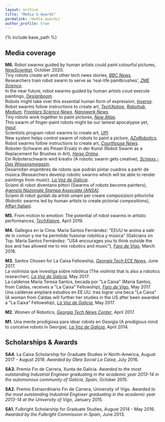 ```yaml
---
layout: archive
title: "Media & Awards"
permalink: /media_awards/
author_profile: true
---
```


{% include base_path %}

Media coverage
---

**M6.** Robot swarms guided by human artists could paint colourful pictures, [*NewScientist*](https://www.newscientist.com/article/2256803-robot-swarms-guided-by-human-artists-could-paint-colourful-pictures/), October 2020.\
Tiny robots create art and other tech news stories, [*BBC News*](https://www.bbc.com/news/av/technology-54451402).\
Researchers train robot swarm to serve as ‘real-life paintbrushes’, [*ZME Science*](https://www.zmescience.com/other/art-other/robot-swarm-make-art-16102020/).\
In the near future, robot swarms guided by human artists coud execute paintings, [*Designboom*](https://www.designboom.com/technology/watch-robot-swarms-guided-by-human-artists-paint-colorful-pictures-10-19-2020/).\
Robots might take over this essential human form of expression, [*Inverse*](https://www.inverse.com/innovation/automated-art-exhibition).\
Robot swarms follow instructions to create art, [*TechXplore*](https://techxplore.com/news/2020-10-robot-swarms-art.html), [*Robohub*](https://robohub.org/robot-swarms-follow-instructions-to-create-art/), [*Medium*](https://corzamacentlund.medium.com/robot-swarms-follow-instructions-to-create-art-7c92364ec72b), [*Frontiers Science News*](https://blog.frontiersin.org/2020/10/14/robotics-ai-collaborative-robot-swarm-creates-art-painting/), [*Nanowerk News*](https://www.nanowerk.com/news2/robotics/newsid=56383.php).\
Tiny robots work together to paint pictures, [*New Atlas*](https://newatlas.com/robotics/swarm-robotics-paint-pictures/).\
This swarm of finger-paint robots might be our lamest apocalypse yet, [*Input*](https://www.inputmag.com/culture/a-swarm-of-finger-paint-robots-might-be-our-lamest-apocalypse-yet).\
Scientists program robot swarms to create art, [*UPI*](https://www.upi.com/Science_News/2020/10/14/Scientists-program-robot-swarms-to-create-art/2151602707477/).\
New system helps control swarm of robots to paint a picture, [*AZoRobotics*](https://www.azorobotics.com/News.aspx?newsID=11703).\
Robot swarms follow instructions to create art, [*Courthouse News*](https://www.courthousenews.com/robot-swarms-follow-instructions-to-create-art/).\
Roboter-Schwarm als Pinsel-Ersatz in der Kunst (Robot Swarm as a Replacement for Brushes in Art), [*Heise Online*](https://www.heise.de/news/Roboter-Schwarm-als-Pinsel-Ersatz-in-der-Kunst-4930506.html).\
Ein Roboterschwarm wird kreativ (A robotic swarm gets creative), [*Scinexx - Das Wissensmagazin*](https://www.scinexx.de/news/technik/ein-roboterschwarm-wird-kreativ/).\
Desarrollan enjambres de robots que podrán pintar cuadros a partir de música (Researchers develop robotic swarms which will be able to render paintings from music), [*La Voz de Galicia*](https://www.lavozdegalicia.es/noticia/pontevedra/pontevedra/2020/10/22/desarrollan-enjambres-robots-podran-pintar-cuadros-partir-musica/00031603369024487201718.htm).\
Sciami di robot diventano pittori (Swarms of robots become painters), [*Agenzia Nazionale Stampa Associata (ANSA)*](https://www.ansa.it/canale_scienza_tecnica/notizie/scienza_arte/2020/10/16/sciami-di-robot-diventano-pittori-_7254828d-7599-41d4-a283-22318187dcad.html).\
Sciami di robot guidati da artisti umani per creare composizioni pittoriche (Robotic swarms led by human artists to create pictorial compositions), [Affari Italiani](https://www.affaritaliani.it/blog/uomo-robot/sciami-di-robot-guidati-da-artisti-umani-per-creare-composizioni-pittoriche-701360.html).

**M5.** From motion to emotion: The potential of robot swarms in artistic performances, [*TechXplore*](https://techxplore.com/news/2019-04-motion-emotion-potential-robot-swarms.html), April 2019.

**M4.** Gallegos en la Cima. María Santos Fernández: ”EEUU te anima a salir de lo común y me ha permitido fusionar robótica y música” (Galicians on Top. María Santos Fernández: ”USA encourages you to think outside the box and has allowed me to mix robotics and music”), [*Faro de Vigo*](https://www.farodevigo.es/sociedad/2018/03/04/ee-uu-anima-salir-comun/1848643.html), March 2018.

**M3.** Santos Chosen for La Caixa Fellowship, [*Georgia Tech ECE News*](https://www.ece.gatech.edu/news/592604/santos-chosen-la-caixa-fellowship), June 2017.\
La violinista que investiga sobre robótica (The violinist that is also a robotics researcher), [*La Voz de Galicia*](https://www.lavozdegalicia.es/noticia/pontevedra/2017/06/06/violinista-investiga-sobre-robotica/0003_201706P6C12991.htm), May 2017.\
La caldense María Teresa Santos, becada por "La Caixa" (María Santos, from Caldas, receives a "La Caixa" Fellowship), [*Faro de Vigo*](https://galego.farodevigo.es/portada-pontevedra/2017/06/02/caldense-maria-teresa-santos-becada/1691050.html), May 2017.\
Una caldense ampliará estudios en EE.UU. tras lograr una beca "La Caixa" (A woman from Caldas will further her studies in the US after been awarded a "La Caixa" Fellowship), [*La Voz de Galicia*](https://www.lavozdegalicia.es/noticia/pontevedra/2017/05/25/caldense-ampliara-estudios-eeuu-tras-lograr-beca-caixa/0003_201705P25C6993.htm), May 2017.

**M2.** Women of Robotics, [*Georgia Tech News Center*](https://www.news.gatech.edu/features/women-robotics), April 2017.

**M1.** Una mente prodigiosa para idear robots en Georgia (A prodigious mind to conceive robots in Georgia), [*La Voz de Galicia*](https://www.lavozdegalicia.es/noticia/firmas/2014/04/05/mente-prodigiosa-idear-robots-georgiael-instituto-tdah-viste-gala-pontevedra/0003_201404P5C12991.htm), April 2014.


Scholarships & Awards
---

**SA4.** La Caixa Scholarship for Graduate Studies in North-America, August 2017 - August 2019. _Awarded by Obra Social La Caixa_, July 2016.

**SA3.** Premio Fin de Carrera, Xunta de Galicia. _Awarded to the most outstanding Industrial Engineer graduating in the academic year 2013-14 in the automonous community of Galicia, Spain_, October 2015.

**SA2.** Premio Extraordinario Fin de Carrera, University of Vigo. _Awarded to the most outstanding Industrial Engineer graduating in the academic year 2013-14 at the University of Vigo_, January 2015.

**SA1.** Fulbright Scholarship for Graduate Studies, August 2014 - May 2016. _Awarded by the Fulbright Commission in Spain_, June 2013.
